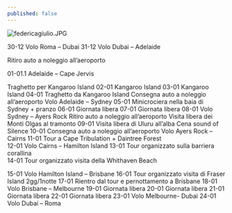 ```yaml
---
published: false
---
```

![federicagiulio.JPG]({{site.baseurl}}/images/federicagiulio.JPG)

30-12		Volo Roma – Dubai
31-12		Volo Dubai – Adelaide

Ritiro auto a noleggio all’aeroporto 

01-01.1	Adelaide – Cape Jervis 

Traghetto per Kangaroo Island 
02-01		Kangaroo Island
03-01		Kangaroo Island
04-01		Traghetto da Kangaroo Island
		Consegna auto a noleggio all’aeroporto
		Volo Adelaide – Sydney
05-01		Minicrociera nella baia di Sydney + pranzo
06-01		Giornata libera
07-01		Giornata libera
08-01		Volo Sydney – Ayers Rock
Ritiro auto a noleggio all’aeroporto 
		Visita libera dei Monti Olgas al tramonto
09-01		Visita libera di Uluru all’alba 
		Cena sound of Silence
10-01		Consegna auto a noleggio all’aeroporto
		Volo Ayers Rock – Cairns
11-01	Tour a Cape Tribulation + Daintree Forest  
12-01		Volo Cairns – Hamilton Island
13-01		Tour organizzato sulla barriera corallina  
14-01		Tour organizzato visita della Whithaven Beach


15-01		Volo Hamilton Island – Brisbane
16-01		Tour organizzato visita di Fraser Island 2gg/1notte 
17-01		Rientro dal tour e pernottamento a Brisbane
18-01		Volo Brisbane – Melbourne
19-01		Giornata libera
20-01		Giornata libera
21-01		Giornata libera
22-01		Giornata libera
23-01		Volo Melbourne- Dubai
24-01		Volo Dubai – Roma
		



